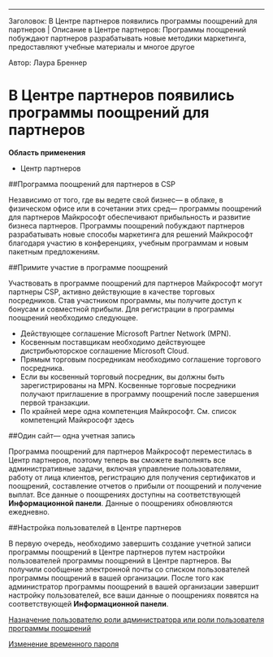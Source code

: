 ---
Заголовок: В Центре партнеров появились программы поощрений для партнеров | Описание в Центре партнеров: Программы поощрений побуждают партнеров разрабатывать новые методики маркетинга, предоставляют учебные материалы и многое другое 

Автор: Лаура Бреннер


# <a name="partner-incentives-is-now-on-partner-center"></a>В Центре партнеров появились программы поощрений для партнеров 

**Область применения**

-  Центр партнеров

##<a name="the-csp-partner-incentives-program"></a>Программа поощрений для партнеров в CSP

Независимо от того, где вы ведете свой бизнес— в облаке, в физическом офисе или в сочетании этих сред— программы поощрений для партнеров Майкрософт обеспечивают прибыльность и развитие бизнеса партнеров. Программы поощрений побуждают партнеров разрабатывать новые способы маркетинга для решений Майкрософт благодаря участию в конференциях, учебным программам и новым пакетным предложениям. 

##<a name="qualify-for-the-incentives-program"></a>Примите участие в программе поощрений

Участвовать в программе поощрений для партнеров Майкрософт могут партнеры CSP, активно действующие в качестве торговых посредников.
Став участником программы, мы получите доступ к бонусам и совместной прибыли. Для регистрации в программы поощрений необходимо следующее. 
-   Действующее соглашение Microsoft Partner Network (MPN).  
-   Косвенным поставщикам необходимо действующее дистрибьюторское соглашение Microsoft Cloud.
-   Прямым торговым посредникам необходимо соглашение торгового посредника.
-   Если вы косвенный торговый посредник, вы должны быть зарегистрированы на MPN. Косвенные торговые посредники получают приглашение в программу поощрений после завершения первой транзакции. 
-   По крайней мере одна компетенция Майкрософт. См. список компетенций Майкрософт здесь

##<a name="one-site-one-log-on"></a>Один сайт— одна учетная запись

Программа поощрений для партнеров Майкрософт переместилась в Центр партнеров, поэтому теперь вы сможете выполнять все административные задачи, включая управление пользователями, работу от лица клиентов, регистрацию для получения сертификатов и поощрений, составление отчетов о прибыли от поощрений и получение выплат. Все данные о поощрениях доступны на соответствующей **Информационной панели**. Данные о поощрениях обновляются ежедневно.
 
##<a name="set-your-users-up-in-partner-center"></a>Настройка пользователей в Центре партнеров
 
В первую очередь, необходимо завершить создание учетной записи программы поощрений в Центре партнеров путем настройки пользователей программы поощрений в Центре партнеров. Вы получили сообщение электронной почты со списком пользователей программы поощрений в вашей организации. После того как администратор программы поощрений в вашей организации завершит настройку пользователей, все ваши данные о поощрениях появятся на соответствующей **Информационной панели**.


[Назначение пользователю роли администратора или роли пользователя программы поощрений](assign-a-user-the-incentive-admin-or-incentive-user-role.md)

[Изменение временного пароля](change-your-temporary-password.md)

